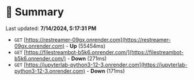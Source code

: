 # 📖 Summary
Last updated: **7/14/2024, 5:17:31 PM**

- `GET` [https://restreamer-09gx.onrender.com](https://restreamer-09gx.onrender.com) - **Up** (55454ms)
- `GET` [https://filestreambot-b5k6.onrender.com/](https://filestreambot-b5k6.onrender.com/) - **Down** (271ms)
- `GET` [https://jupyterlab-python3-12-3.onrender.com](https://jupyterlab-python3-12-3.onrender.com) - **Down** (171ms)
